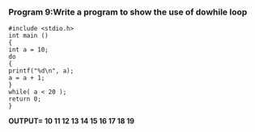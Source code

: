 ### Program 9:Write a program to show the use of dowhile loop
```
#include <stdio.h>
int main ()
{
int a = 10;
do
{
printf("%d\n", a);
a = a + 1;
}
while( a < 20 );
return 0;
}
```
**OUTPUT= 
10
11
12
13
14
15
16
17
18
19**
